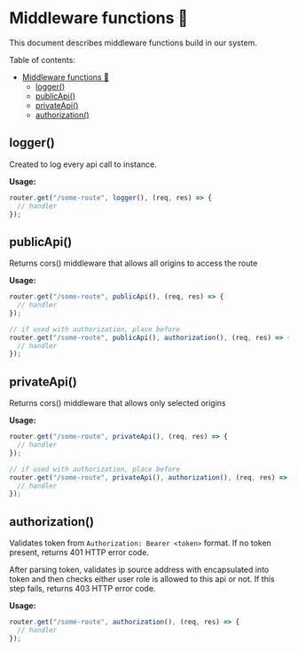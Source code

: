 # Middleware functions 🌝

This document describes middleware functions build in our system.

Table of contents:

- [Middleware functions 🌝](#middleware-functions-%f0%9f%8c%9d)
  - [logger()](#logger)
  - [publicApi()](#publicapi)
  - [privateApi()](#privateapi)
  - [authorization()](#authorization)

## logger()

Created to log every api call to instance.

**Usage:**

```js
router.get("/some-route", logger(), (req, res) => {
  // handler
});
```

## publicApi()

Returns cors() middleware that allows all origins to access the route

**Usage:**

```js
router.get("/some-route", publicApi(), (req, res) => {
  // handler
});

// if used with authorization, place before
router.get("/some-route", publicApi(), authorization(), (req, res) => {
  // handler
});
```

## privateApi()

Returns cors() middleware that allows only selected origins

**Usage:**

```js
router.get("/some-route", privateApi(), (req, res) => {
  // handler
});

// if used with authorization, place before
router.get("/some-route", privateApi(), authorization(), (req, res) => {
  // handler
});
```

## authorization()

Validates token from `Authorization: Bearer <token>` format. If no token present, returns 401 HTTP error code.

After parsing token, validates ip source address with encapsulated into token and then checks either user role is allowed to this api or not. If this step fails, returns 403 HTTP error code.

**Usage:**

```js
router.get("/some-route", authorization(), (req, res) => {
  // handler
});
```
